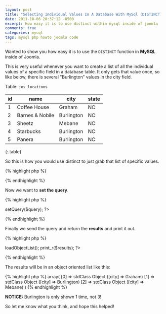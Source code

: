 ```yaml
---
layout: post
title: "Selecting Individual Values In A Database With MySql (DISTINCT) In Joomla"
date: 2011-10-06 20:37:12 -0500
excerpt: How easy it is to use distinct within mysql inside of joomla
comments: true
categories: mysql
tags: mysql php howto joomla code
---
```

Wanted to show you how easy it is to use the `DISTINCT` function in **MySQL** inside of Joomla.  

This is very useful whenever you want to create a list of all the individual values of a specific field in a database table. It only gets that value once, so like below, there is several "Burlington" values in the city field.  

Table: `jos_locations`

| id     | name            | city       | state |
| ------ | --------------- | ---------- | ----- |
| 1      | Coffee House    | Graham     | NC    |
| 2      | Barnes & Nobile | Burlington | NC    |
| 3      | Sheetz          | Mebane     | NC    |
| 4      | Starbucks       | Burlington | NC    |
| 5      | Panera          | Burlington | NC    |
{:.table}

So this is how you would use distinct to just grab that list of specific values.  

{% highlight php %}
<?php
  // get a database object
  $db = &JFactory::getDBO();
  $query = 'SELECT DISTINCT city FROM #__locations';
?>
{% endhighlight %}

Now we want to **set the query**.

{% highlight php %}
<?php
  $db->setQuery($query);
?>
{% endhighlight %}

Finally we send the query and return the **results** and print it out.  

{% highlight php %}
<?php
  $results = $db->loadObjectList();
  print_r($results);
?>
{% endhighlight %}

The results will be in an object oriented list like this:  

{% highlight php %}
array(
  [0] => stdClass Object ([city] => Graham)
  [1] => stdClass Object ([city] => Burlington)
  [2] => stdClass Object ([city] => Mebane)
)
{% endhighlight %}

**NOTICE:** Burlington is only shown 1 time, not 3!  

So let me know what you think, and hope this helped!
